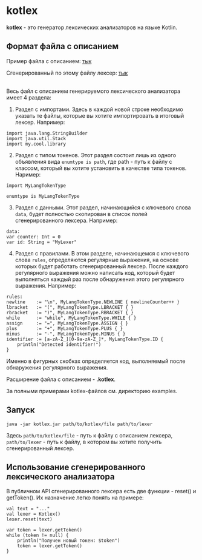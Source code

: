 # kotlex

**kotlex** - это генератор лексических анализаторов на языке Kotlin.


## Формат файла с описанием

Пример файла с описанием: [тык](https://github.com/sttie/kotlex/blob/master/examples/simple_ids.kotlex)

Сгенерированный по этому файлу лексер: [тык](https://github.com/sttie/kotlex/blob/master/examples/SimpleLexer.kt)

\
Весь файл с описанием генерируемого лексического анализатора имеет 4 раздела:

1. Раздел с импортами. Здесь в каждой новой строке необходимо указать те файлы, которые вы хотите импортировать в итоговый лексер. Например:

```
import java.lang.StringBuilder
import java.util.Stack
import my.cool.library
```

2. Раздел с типом токенов. Этот раздел состоит лишь из одного объявления вида ```enumtype is path```, где path - путь к файлу с классом, который вы хотите установить в качестве типа токенов. Наример:

```
import MyLangTokenType

enumtype is MyLangTokenType
```

3. Раздел с данными. Этот раздел, начинающийся с ключевого слова ```data```, будет полностью скопирован в список полей сгенерированного лексера. Например:

```
data:
var counter: Int = 0
var id: String = "MyLexer"
```

4. Раздел с правилами. В этом разделе, начинающемся с ключевого слова ```rules```, определяются регулярные выражения, на основе которых будет работать сгенерированный лексер. После каждого регулярного выражения можно написать код, который будет выполняться каждый раз после обнаружения этого регулярного выражения. Например:

```
rules:
newline    := "\n", MyLangTokenType.NEWLINE { newlineCounter++ }
lbracket   := "(", MyLangTokenType.LBRACKET { }
rbracket   := ")", MyLangTokenType.RBRACKET { }
while      := "while", MyLangTokenType.WHILE { }
assign     := "=", MyLangTokenType.ASSIGN { }
plus       := "+", MyLangTokenType.PLUS { }
minus      := "-", MyLangTokenType.MINUS { }
identifier := [a-zA-Z_][0-9a-zA-Z_]*, MyLangTokenType.ID {
    println("Detected identifier!")
}
```

Именно в фигурных скобках определяется код, выполняемый после обнаружения регулярного выражения.

Расширение файла с описанием - **.kotlex**.

За полными примерами kotlex-файлов см. директорию examples.


## Запуск

```java -jar kotlex.jar path/to/kotlex/file path/to/lexer```

Здесь ```path/to/kotlex/file``` - путь к файлу с описанием лексера, ```path/to/lexer``` - путь к файлу,
в котором вы хотите получить сгенерированный лексер.

## Использование сгенерированного лексического анализатора

В публичном API сгенерированного лексера есть две функции - reset() и getToken(). Их назначение легко понять на примере:

```
val text = "..."
val lexer = Kotlex()
lexer.reset(text)

var token = lexer.getToken()
while (token != null) {
    println("Получен новый токен: $token")
    token = lexer.getToken()
}
```